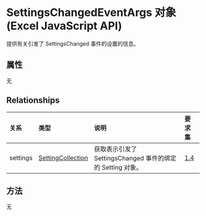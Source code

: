 # <a name="settingschangedeventargs-object-javascript-api-for-excel"></a>SettingsChangedEventArgs 对象 (Excel JavaScript API)

提供有关引发了 SettingsChanged 事件的设置的信息。

## <a name="properties"></a>属性

无

## <a name="relationships"></a>Relationships
| 关系 | 类型    |说明| 要求集|
|:---------------|:--------|:----------|:----|
|settings|[SettingCollection](settingcollection.md)|获取表示引发了 SettingsChanged 事件的绑定的 Setting 对象。|[1.4](../requirement-sets/excel-api-requirement-sets.md)|

## <a name="methods"></a>方法
无

